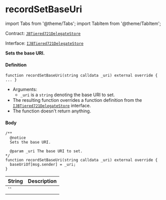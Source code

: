 # recordSetBaseUri

import Tabs from '@theme/Tabs';
import TabItem from '@theme/TabItem';

Contract: [`JBTiered721DelegateStore`](/dev/api/contracts/or-delegates/jbtiered721delegatestore)

Interface: [`IJBTiered721DelegateStore`](/dev/api/interfaces/ijbtiered721delegatestore)

**Sets the base URI.**

<Tabs>
<TabItem value="Step by step" label="Step by step">

#### Definition

```
function recordSetBaseUri(string calldata _uri) external override { ... }
```

- Arguments:
  - `_uri` is a `string` denoting the base URI to set.
- The resulting function overrides a function definition from the [`IJBTiered721DelegateStore`](/dev/api/interfaces/ijbtiered721delegatestore) interface.
- The function doesn't return anything.

#### Body

</TabItem>

<TabItem value="Code" label="Code">

```
/** 
  @notice
  Sets the base URI. 

  @param _uri The base URI to set.
*/
function recordSetBaseUri(string calldata _uri) external override {
  baseUriOf[msg.sender] = _uri;
}
```

</TabItem>

<TabItem value="Errors" label="Errors">

|String|Description|
|-|-|
|**``**||

</TabItem>

<TabItem value="Bug bounty" label="Bug bounty">

</TabItem>
</Tabs>

